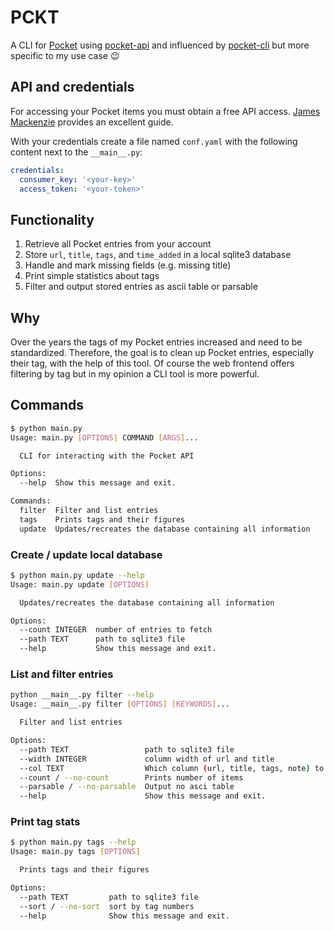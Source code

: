 # PCKT

A CLI for [Pocket](https://getpocket.com/) using [pocket-api](https://github.com/rakanalh/pocket-api) and influenced by [pocket-cli](https://github.com/rakanalh/pocket-cli) but more specific to my use case :wink:

## API and credentials

For accessing your Pocket items you must obtain a free API access. [James Mackenzie](https://www.jamesfmackenzie.com/getting-started-with-the-pocket-developer-api/) provides an excellent guide.

With your credentials create a file named `conf.yaml` with the following content next to the `__main__.py`:

```yaml
credentials:
  consumer_key: '<your-key>'
  access_token: '<your-token>'
```

## Functionality

1. Retrieve all Pocket entries from your account
1. Store `url`, `title`, `tags`, and `time_added` in a local sqlite3 database
1. Handle and mark missing fields (e.g. missing title)
1. Print simple statistics about tags
1. Filter and output stored entries as ascii table or parsable

## Why

Over the years the tags of my Pocket entries increased and need to be standardized. Therefore, the goal is to clean up Pocket entries, especially their tag, with the help of this tool. Of course the web frontend offers filtering by tag but in my opinion a CLI tool is more powerful.

## Commands

```bash
$ python main.py
Usage: main.py [OPTIONS] COMMAND [ARGS]...

  CLI for interacting with the Pocket API

Options:
  --help  Show this message and exit.

Commands:
  filter  Filter and list entries
  tags    Prints tags and their figures
  update  Updates/recreates the database containing all information
```

### Create / update local database
```bash
$ python main.py update --help
Usage: main.py update [OPTIONS]

  Updates/recreates the database containing all information

Options:
  --count INTEGER  number of entries to fetch
  --path TEXT      path to sqlite3 file
  --help           Show this message and exit.
```

### List and filter entries

```bash
python __main__.py filter --help
Usage: __main__.py filter [OPTIONS] [KEYWORDS]...

  Filter and list entries

Options:
  --path TEXT                 path to sqlite3 file
  --width INTEGER             column width of url and title
  --col TEXT                  Which column (url, title, tags, note) to search
  --count / --no-count        Prints number of items
  --parsable / --no-parsable  Output no asci table
  --help                      Show this message and exit.
```

### Print tag stats

```bash
$ python main.py tags --help
Usage: main.py tags [OPTIONS]

  Prints tags and their figures

Options:
  --path TEXT         path to sqlite3 file
  --sort / --no-sort  sort by tag numbers
  --help              Show this message and exit.
```

